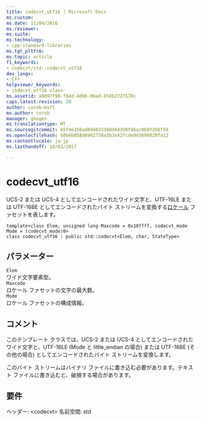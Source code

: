 ```yaml
---
title: codecvt_utf16 | Microsoft Docs
ms.custom: 
ms.date: 11/04/2016
ms.reviewer: 
ms.suite: 
ms.technology:
- cpp-standard-libraries
ms.tgt_pltfrm: 
ms.topic: article
f1_keywords:
- codecvt/std::codecvt_utf16
dev_langs:
- C++
helpviewer_keywords:
- codecvt_utf16 class
ms.assetid: a9897f98-f84d-4db6-90ad-858b2727570c
caps.latest.revision: 20
author: corob-msft
ms.author: corob
manager: ghogen
ms.translationtype: MT
ms.sourcegitcommit: 65f4e356ad0d46333b0d443d0fd6ac0b9f2b6f58
ms.openlocfilehash: 68b6b058d6962758a3b3e42fcde943699820fa12
ms.contentlocale: ja-jp
ms.lasthandoff: 10/03/2017

---
```

# <a name="codecvtutf16"></a>codecvt_utf16
UCS-2 または UCS-4 としてエンコードされたワイド文字と、UTF-16LE または UTF-16BE としてエンコードされたバイト ストリームを変換する[ロケール](../standard-library/locale-class.md) ファセットを表します。

```
template<class Elem, unsigned long Maxcode = 0x10ffff, codecvt_mode Mode = (codecvt_mode)0>
class codecvt_utf16 : public std::codecvt<Elem, char, StateType>
```
## <a name="parameters"></a>パラメーター
`Elem`  
ワイド文字要素型。  
`Maxcode`  
ロケール ファセットの文字の最大数。  
`Mode`  
ロケール ファセットの構成情報。  

## <a name="remarks"></a>コメント
このテンプレート クラスでは、UCS-2 または UCS-4 としてエンコードされたワイド文字と、UTF-16LE (Mode と little_endian の場合) または UTF-16BE (その他の場合) としてエンコードされたバイト ストリームを変換します。

このバイト ストリームはバイナリ ファイルに書き込む必要があります。テキスト ファイルに書き込むと、破損する場合があります。

## <a name="requirements"></a>要件
ヘッダー: \<codecvt> 名前空間: std
